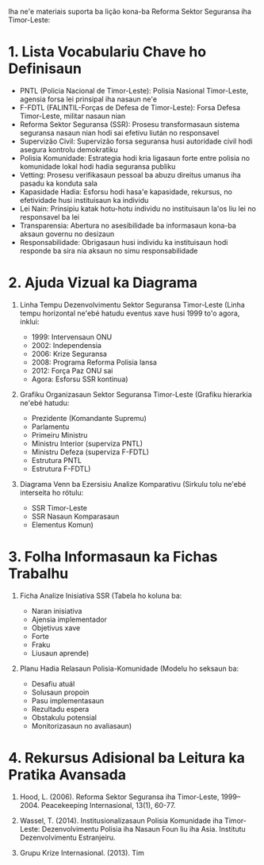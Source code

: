 Iha ne'e materiais suporta ba lição kona-ba Reforma Sektor Seguransa iha Timor-Leste:

# 1. Lista Vocabulariu Chave ho Definisaun

- PNTL (Policia Nacional de Timor-Leste): Polisia Nasional Timor-Leste, agensia forsa lei prinsipal iha nasaun ne'e
- F-FDTL (FALINTIL-Forças de Defesa de Timor-Leste): Forsa Defesa Timor-Leste, militar nasaun nian
- Reforma Sektor Seguransa (SSR): Prosesu transformasaun sistema seguransa nasaun nian hodi sai efetivu liután no responsavel
- Supervizão Civil: Supervizão forsa seguransa husi autoridade civil hodi asegura kontrolu demokratiku
- Polisia Komunidade: Estrategia hodi kria ligasaun forte entre polisia no komunidade lokal hodi hadia seguransa publiku
- Vetting: Prosesu verifikasaun pessoal ba abuzu direitus umanus iha pasadu ka konduta sala
- Kapasidade Hadia: Esforsu hodi hasa'e kapasidade, rekursus, no efetividade husi instituisaun ka individu
- Lei Nain: Prinsipiu katak hotu-hotu individu no instituisaun la'os liu lei no responsavel ba lei
- Transparensia: Abertura no asesibilidade ba informasaun kona-ba aksaun governu no desizaun
- Responsabilidade: Obrigasaun husi individu ka instituisaun hodi responde ba sira nia aksaun no simu responsabilidade

# 2. Ajuda Vizual ka Diagrama

1. Linha Tempu Dezenvolvimentu Sektor Seguransa Timor-Leste
   (Linha tempu horizontal ne'ebé hatudu eventus xave husi 1999 to'o agora, inklui:
   - 1999: Intervensaun ONU
   - 2002: Independensia
   - 2006: Krize Seguransa
   - 2008: Programa Reforma Polisia lansa
   - 2012: Força Paz ONU sai
   - Agora: Esforsu SSR kontinua)

2. Grafiku Organizasaun Sektor Seguransa Timor-Leste
   (Grafiku hierarkia ne'ebé hatudu:
   - Prezidente (Komandante Supremu)
   - Parlamentu
   - Primeiru Ministru
   - Ministru Interior (superviza PNTL)
   - Ministru Defeza (superviza F-FDTL)
   - Estrutura PNTL
   - Estrutura F-FDTL)

3. Diagrama Venn ba Ezersisiu Analize Komparativu
   (Sirkulu tolu ne'ebé interseita ho rótulu:
   - SSR Timor-Leste
   - SSR Nasaun Komparasaun
   - Elementus Komun)

# 3. Folha Informasaun ka Fichas Trabalhu

1. Ficha Analize Inisiativa SSR
   (Tabela ho koluna ba:
   - Naran inisiativa
   - Ajensia implementador
   - Objetivus xave
   - Forte
   - Fraku
   - Liusaun aprende)

2. Planu Hadia Relasaun Polisia-Komunidade
   (Modelu ho seksaun ba:
   - Desafiu atuál
   - Solusaun propoin
   - Pasu implementasaun
   - Rezultadu espera
   - Obstakulu potensial
   - Monitorizasaun no avaliasaun)

# 4. Rekursus Adisional ba Leitura ka Pratika Avansada

1. Hood, L. (2006). Reforma Sektor Seguransa iha Timor-Leste, 1999–2004. Peacekeeping Internasional, 13(1), 60-77.

2. Wassel, T. (2014). Institusionalizasaun Polisia Komunidade iha Timor-Leste: Dezenvolvimentu Polisia iha Nasaun Foun liu iha Asia. Institutu Dezenvolvimentu Estranjeiru.

3. Grupu Krize Internasional. (2013). Tim